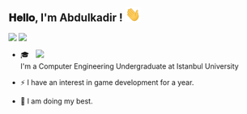 ## 𝐇𝐞𝐥𝐥𝐨, I'm Abdulkadir ! <img src="https://raw.githubusercontent.com/ABSphreak/ABSphreak/master/gifs/Hi.gif" width="30px">

[<img src="https://img.shields.io/badge/linkedin-%230077B5.svg?&style=for-the-badge&logo=linkedin&logoColor=white" />](https://www.linkedin.com/in/abdulkadir-semiz-828779150/)
[<img src ="https://img.shields.io/badge/Website-%23.svg?&style=for-the-badge&logo=&logoColor=white%22">](http://abdulkadirsemiz.epizy.com/)

 <img align="right" src="https://github.com/abdulkadir90/abdulkadir90/blob/main/Nice%20GIF-downsized.gif" width="450" />

- 🎓  I'm a Computer Engineering Undergraduate at Istanbul University

- ⚡ I have an interest in game development for a year.


- 💬 I am doing my best.

